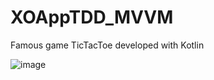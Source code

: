 # XOAppTDD_MVVM
Famous game TicTacToe developed with Kotlin

![image](https://user-images.githubusercontent.com/99660044/224724039-de6ce4f6-f291-46df-add1-78ce0fbd72eb.png)
